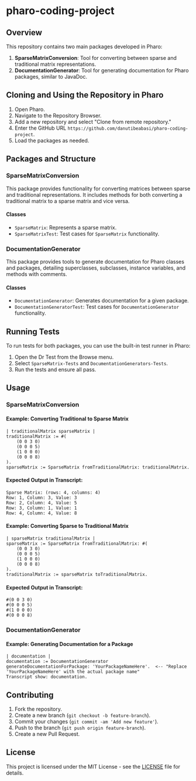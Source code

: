 # pharo-coding-project

## Overview

This repository contains two main packages developed in Pharo:
1. **SparseMatrixConversion**: Tool for converting between sparse and traditional matrix representations.
2. **DocumentationGenerator**: Tool for generating documentation for Pharo packages, similar to JavaDoc.

## Cloning and Using the Repository in Pharo

1. Open Pharo.
2. Navigate to the Repository Browser.
3. Add a new repository and select "Clone from remote repository."
4. Enter the GitHub URL `https://github.com/danutibeabasi/pharo-coding-project`.
5. Load the packages as needed.

## Packages and Structure

### SparseMatrixConversion

This package provides functionality for converting matrices between sparse and traditional representations. It includes methods for both converting a traditional matrix to a sparse matrix and vice versa.

#### Classes
- `SparseMatrix`: Represents a sparse matrix.
- `SparseMatrixTest`: Test cases for `SparseMatrix` functionality.

### DocumentationGenerator

This package provides tools to generate documentation for Pharo classes and packages, detailing superclasses, subclasses, instance variables, and methods with comments.

#### Classes
- `DocumentationGenerator`: Generates documentation for a given package.
- `DocumentationGeneratorTest`: Test cases for `DocumentationGenerator` functionality.

## Running Tests

To run tests for both packages, you can use the built-in test runner in Pharo:

1. Open the Dr Test from the Browse menu.
2. Select `SparseMatrix-Tests` and `DocumentationGenerators-Tests`.
3. Run the tests and ensure all pass.

## Usage

### SparseMatrixConversion

#### Example: Converting Traditional to Sparse Matrix

```smalltalk
| traditionalMatrix sparseMatrix |
traditionalMatrix := #(
    (0 0 3 0)
    (0 0 0 5)
    (1 0 0 0)
    (0 0 0 8)
).
sparseMatrix := SparseMatrix fromTraditionalMatrix: traditionalMatrix.
```

#### Expected Output in Transcript:

```smalltalk
Sparse Matrix: (rows: 4, columns: 4)
Row: 1, Column: 3, Value: 3
Row: 2, Column: 4, Value: 5
Row: 3, Column: 1, Value: 1
Row: 4, Column: 4, Value: 8
```

#### Example: Converting Sparse to Traditional Matrix

```smalltalk
| sparseMatrix traditionalMatrix |
sparseMatrix := SparseMatrix fromTraditionalMatrix: #(
    (0 0 3 0)
    (0 0 0 5)
    (1 0 0 0)
    (0 0 0 8)
).
traditionalMatrix := sparseMatrix toTraditionalMatrix.
```
#### Expected Output in Transcript:

```smalltalk
#(0 0 3 0)
#(0 0 0 5)
#(1 0 0 0)
#(0 0 0 8)
```


### DocumentationGenerator

#### Example: Generating Documentation for a Package

```smalltalk
| documentation |
documentation := DocumentationGenerator generateDocumentationForPackage: 'YourPackageNameHere'.  <-- "Replace 'YourPackageNameHere' with the actual package name"
Transcript show: documentation.
```

## Contributing

1. Fork the repository.
2. Create a new branch (`git checkout -b feature-branch`).
3. Commit your changes (`git commit -am 'Add new feature'`).
4. Push to the branch (`git push origin feature-branch`).
5. Create a new Pull Request.

## License

This project is licensed under the MIT License - see the [LICENSE](LICENSE) file for details.
